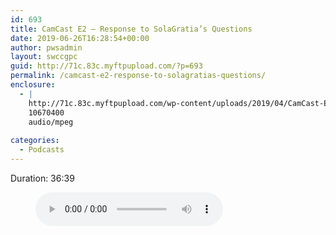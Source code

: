 ```yaml
---
id: 693
title: CamCast E2 – Response to SolaGratia’s Questions
date: 2019-06-26T16:28:54+00:00
author: pwsadmin
layout: swccgpc
guid: http://71c.83c.myftpupload.com/?p=693
permalink: /camcast-e2-response-to-solagratias-questions/
enclosure:
  - |
    http://71c.83c.myftpupload.com/wp-content/uploads/2019/04/CamCast-E2-–-Response-to-SolaGratia’s-Questions.mp3
    10670400
    audio/mpeg
    
categories:
  - Podcasts
---
```

 

Duration: 36:39<figure class="wp-block-audio"><audio controls src="http://71c.83c.myftpupload.com/wp-content/uploads/2019/04/CamCast-E2-–-Response-to-SolaGratia’s-Questions.mp3"></audio></figure>